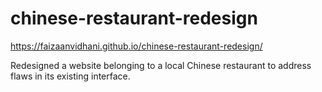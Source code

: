 # chinese-restaurant-redesign

 https://faizaanvidhani.github.io/chinese-restaurant-redesign/

Redesigned a website belonging to a local Chinese restaurant to address flaws in its existing interface.


